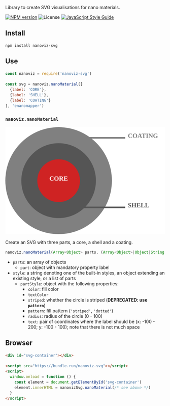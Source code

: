 Library to create SVG visualisations for nano materials.

[![NPM version](https://img.shields.io/npm/v/nanoviz-svg.svg)](https://npmjs.org/package/nanoviz-svg)
![License](https://img.shields.io/npm/l/nanoviz-svg.svg)
[![JavaScript Style Guide](https://img.shields.io/badge/code_style-standard-brightgreen.svg)](https://standardjs.com)

## Install

    npm install nanoviz-svg

## Use

```js
const nanoviz = require('nanoviz-svg')

const svg = nanoviz.nanoMaterial([
  {label: 'CORE'},
  {label: 'SHELL'},
  {label: 'COATING'}
], 'enanomapper')
```

### `nanoviz.nanoMaterial`

![Example for the 'enanomapper' style](./example.svg)

Create an SVG with three parts, a core, a shell and a coating.

```ts
nanoviz.nanoMaterial(Array<Object> parts, (Array<Object>|Object|String|null) style)
```

  * `parts`: an array of objects
    * `part`: object with mandatory property label
  * `style`: a string denoting one of the built-in styles, an object extending an existing style, or a list of parts
    * `partStyle`: object with the following properties:
      * `color`: fill color
      * `textColor`
      * `striped`: whether the circle is striped (**DEPRECATED: use `pattern`**)
      * `pattern`: fill pattern (`'striped'`, `'dotted'`)
      * `radius`: radius of the circle (0 - 100)
      * `text`: pair of coordinates where the label should be (x: -100 - 200; y: -100 - 100); note that there is not much space

## Browser

```html
<div id="svg-container"></div>

<script src="https://bundle.run/nanoviz-svg"></script>
<script>
  window.onload = function () {
    const element = document.getElementById('svg-container')
    element.innerHTML = nanovizSvg.nanoMaterial(/* see above */)
  }
</script>
```
